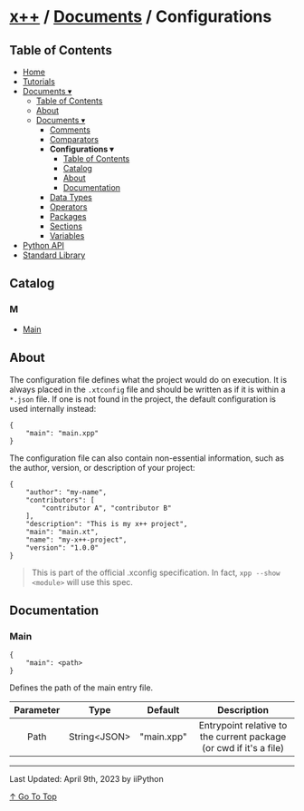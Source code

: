 # [x++](../../README.md) / [Documents](../documents.md) / Configurations

## Table of Contents

- [Home](../../README.md)
- [Tutorials](../tutorials.md)
- [Documents ▾](../documents.md)
    - [Table of Contents](../documents.md#table-of-contents)
    - [About](../documents.md#about)
    - [Documents ▾](../documents.md#documents)
        - [Comments](./comments.md)
        - [Comparators](./comparators.md)
        - **Configurations ▾**
            - [Table of Contents](#table-of-contents)
            - [Catalog](#catalog)
            - [About](#about)
            - [Documentation](#documentation)
        - [Data Types](./dataTypes.md)
        - [Operators](./operators.md)
        - [Packages](./packages.md)
        - [Sections](./sections.md)
        - [Variables](./variables.md)
- [Python API](../pythonAPI.md)
- [Standard Library](../standardLibrary.md)

## Catalog

### M

- [Main](#main)

## About

The configuration file defines what the project would do on execution. It is always placed in the `.xtconfig` file and should be written as if it is within a `*.json` file. If one is not found in the project, the default configuration is used internally instead:

```xconfig
{
    "main": "main.xpp"
}
```

The configuration file can also contain non-essential information, such as the author, version, or description of your project:

```xconfig
{
    "author": "my-name",
    "contributors": [
        "contributor A", "contributor B"
    ],
    "description": "This is my x++ project",
    "main": "main.xt",
    "name": "my-x++-project",
    "version": "1.0.0"
}
```

> This is part of the official .xconfig specification. In fact, `xpp --show <module>` will use this spec.

## Documentation

### Main

```xconfig
{
    "main": <path>
}
```

Defines the path of the main entry file.

| Parameter | Type | Default | Description |
| :-: | :-: | :-: | :-: |
| Path | String\<JSON> | "main.xpp" | Entrypoint relative to the current package (or cwd if it's a file) |

---

Last Updated: April 9th, 2023 by iiPython

[↑ Go To Top](#x--documents--configurations)